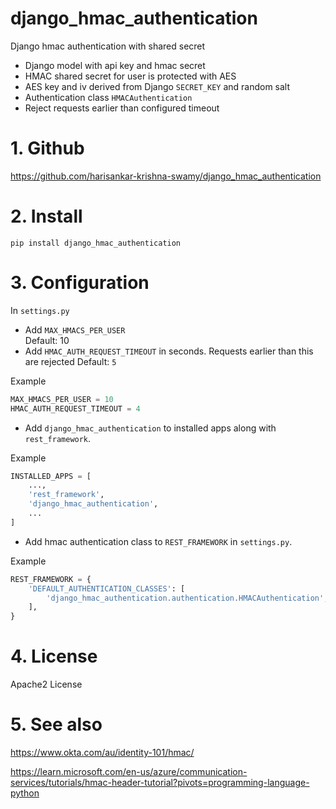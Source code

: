 # django_hmac_authentication

Django hmac authentication with shared secret

* Django model with api key and hmac secret
* HMAC shared secret for user is protected with AES 
* AES key and iv derived from Django `SECRET_KEY` and random salt
* Authentication class `HMACAuthentication` 
* Reject requests earlier than configured timeout

# 1. Github
https://github.com/harisankar-krishna-swamy/django_hmac_authentication

# 2. Install
`pip install django_hmac_authentication`

# 3. Configuration
In `settings.py`

* Add `MAX_HMACS_PER_USER`  
  Default: 10  
* Add `HMAC_AUTH_REQUEST_TIMEOUT` in seconds. Requests earlier than this are rejected
  Default: `5`

Example
```python
MAX_HMACS_PER_USER = 10
HMAC_AUTH_REQUEST_TIMEOUT = 4
``` 

* Add `django_hmac_authentication` to installed apps along with `rest_framework`.  

Example  
```python
INSTALLED_APPS = [
    ...,
    'rest_framework',
    'django_hmac_authentication',
    ...
]
``` 
* Add hmac authentication class to `REST_FRAMEWORK` in `settings.py`.  

Example
```python
REST_FRAMEWORK = {
    'DEFAULT_AUTHENTICATION_CLASSES': [
        'django_hmac_authentication.authentication.HMACAuthentication',
    ],
}
```
# 4. License
Apache2 License

# 5. See also
https://www.okta.com/au/identity-101/hmac/

https://learn.microsoft.com/en-us/azure/communication-services/tutorials/hmac-header-tutorial?pivots=programming-language-python



